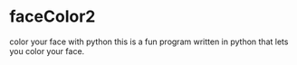 # faceColor2
color your face with python
this is a fun program written in python that lets you color your face.
